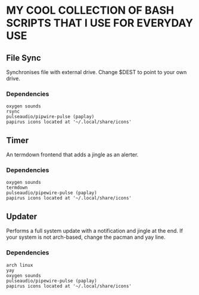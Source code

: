 # MY COOL COLLECTION OF BASH SCRIPTS THAT I USE FOR EVERYDAY USE
## File Sync
Synchronises file with external drive. Change $DEST to point to your own drive.
### Dependencies
```
oxygen sounds
rsync
pulseaudio/pipwire-pulse (paplay)
papirus icons located at '~/.local/share/icons'
```
## Timer
An termdown frontend that adds a jingle as an alerter.
### Dependencies
```
oxygen sounds
termdown
pulseaudio/pipewire-pulse (paplay)
papirus icons located at '~/.local/share/icons'
```
## Updater
Performs a full system update with a notification and jingle at the end. If your system is not arch-based, change the pacman and yay line.
### Dependencies
```
arch linux
yay
oxygen sounds
pulseaudio/pipewire-pulse (paplay)
papirus icons located at '~/.local/share/icons'
```
